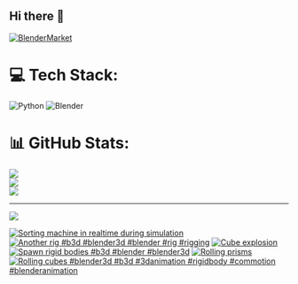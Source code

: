## Hi there 👋

<!--
**luckychris/luckychris** is a ✨ _special_ ✨ repository because its `README.md` (this file) appears on your GitHub profile.

Here are some ideas to get you started:

- 🔭 I’m currently working on ...
- 🌱 I’m currently learning ...
- 👯 I’m looking to collaborate on ...
- 🤔 I’m looking for help with ...
- 💬 Ask me about ...
- 📫 How to reach me: https://www.instagram.com/blender.fun/
- 😄 Pronouns: ...
- ⚡ Fun fact: ...
-->


[![BlenderMarket](https://assets.superhivemarket.com/site_assets/blendermarketlogo.png)](https://blendermarket.com/creators/blenderfun)

# 💻 Tech Stack:
![Python](https://img.shields.io/badge/python-3670A0?style=for-the-badge&logo=python&logoColor=ffdd54) ![Blender](https://img.shields.io/badge/blender-%23F5792A.svg?style=for-the-badge&logo=blender&logoColor=white)
# 📊 GitHub Stats:
![](https://github-readme-stats.vercel.app/api?username=luckychris&theme=great-gatsby&hide_border=false&include_all_commits=false&count_private=false)<br/>
![](https://github-readme-streak-stats.herokuapp.com/?user=luckychris&theme=great-gatsby&hide_border=false)<br/>
![](https://github-readme-stats.vercel.app/api/top-langs/?username=luckychris&theme=great-gatsby&hide_border=false&include_all_commits=false&count_private=false&layout=compact)

---
[![](https://visitcount.itsvg.in/api?id=luckychris&icon=0&color=0)](https://visitcount.itsvg.in)

<!-- Proudly created with GPRM ( https://gprm.itsvg.in ) -->

<!-- BEGIN YOUTUBE-CARDS -->
[![Sorting machine in realtime during simulation](https://ytcards.demolab.com/?id=a0lWK8KL7Wc&title=Sorting+machine+in+realtime+during+simulation&lang=en&timestamp=1744262982&background_color=%230d1117&title_color=%23ffffff&stats_color=%23dedede&max_title_lines=1&width=250&border_radius=5 "Sorting machine in realtime during simulation")](https://www.youtube.com/watch?v=a0lWK8KL7Wc)
[![Another rig  #b3d #blender3d #blender #rig #rigging](https://ytcards.demolab.com/?id=uiauwpzhB4s&title=Another+rig++%23b3d+%23blender3d+%23blender+%23rig+%23rigging&lang=en&timestamp=1744200341&background_color=%230d1117&title_color=%23ffffff&stats_color=%23dedede&max_title_lines=1&width=250&border_radius=5 "Another rig  #b3d #blender3d #blender #rig #rigging")](https://www.youtube.com/watch?v=uiauwpzhB4s)
[![Cube explosion](https://ytcards.demolab.com/?id=BQrDoOodLdI&title=Cube+explosion&lang=en&timestamp=1743964633&background_color=%230d1117&title_color=%23ffffff&stats_color=%23dedede&max_title_lines=1&width=250&border_radius=5 "Cube explosion")](https://www.youtube.com/watch?v=BQrDoOodLdI)
[![Spawn rigid bodies  #b3d #blender #blender3d](https://ytcards.demolab.com/?id=YbpxvL204Qw&title=Spawn+rigid+bodies++%23b3d+%23blender+%23blender3d&lang=en&timestamp=1743593218&background_color=%230d1117&title_color=%23ffffff&stats_color=%23dedede&max_title_lines=1&width=250&border_radius=5 "Spawn rigid bodies  #b3d #blender #blender3d")](https://www.youtube.com/watch?v=YbpxvL204Qw)
[![Rolling prisms](https://ytcards.demolab.com/?id=Gpje3IrvRGY&title=Rolling+prisms&lang=en&timestamp=1741938995&background_color=%230d1117&title_color=%23ffffff&stats_color=%23dedede&max_title_lines=1&width=250&border_radius=5 "Rolling prisms")](https://www.youtube.com/watch?v=Gpje3IrvRGY)
[![Rolling cubes #blender3d #b3d #3danimation #rigidbody #commotion #blenderanimation](https://ytcards.demolab.com/?id=z2lb4ArCsmQ&title=Rolling+cubes+%23blender3d+%23b3d+%233danimation+%23rigidbody+%23commotion+%23blenderanimation&lang=en&timestamp=1741862029&background_color=%230d1117&title_color=%23ffffff&stats_color=%23dedede&max_title_lines=1&width=250&border_radius=5 "Rolling cubes #blender3d #b3d #3danimation #rigidbody #commotion #blenderanimation")](https://www.youtube.com/watch?v=z2lb4ArCsmQ)
<!-- END YOUTUBE-CARDS -->

